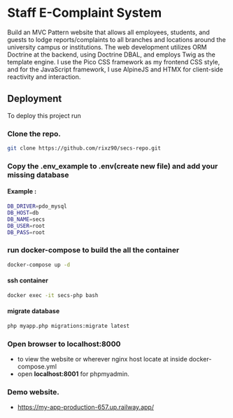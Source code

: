 # Staff E-Complaint System

Build an MVC Pattern website that allows all employees, students, and guests to lodge reports/complaints to all branches and locations around the university campus or institutions. The web development utilizes ORM Doctrine at the backend, using Doctrine DBAL, and employs Twig as the template engine. I use the Pico CSS framework as my frontend CSS style, and for the JavaScript framework, I use AlpineJS and HTMX for client-side reactivity and interaction.

## Deployment

To deploy this project run

### Clone the repo.

```bash
git clone https://github.com/rixz90/secs-repo.git
```

### Copy the .env_example to .env(create new file) and add your missing database

#### Example :

```bash
DB_DRIVER=pdo_mysql
DB_HOST=db
DB_NAME=secs
DB_USER=root
DB_PASS=root
```

### run docker-compose to build the all the container

```bash
docker-compose up -d
```

#### ssh container

```bash
docker exec -it secs-php bash
```

#### migrate database

```bash
php myapp.php migrations:migrate latest
```

### Open browser to **localhost:8000**

- to view the website or wherever nginx host locate at inside docker-compose.yml
- open **localhost:8001** for phpmyadmin.

### Demo website.

- https://my-app-production-657.up.railway.app/
